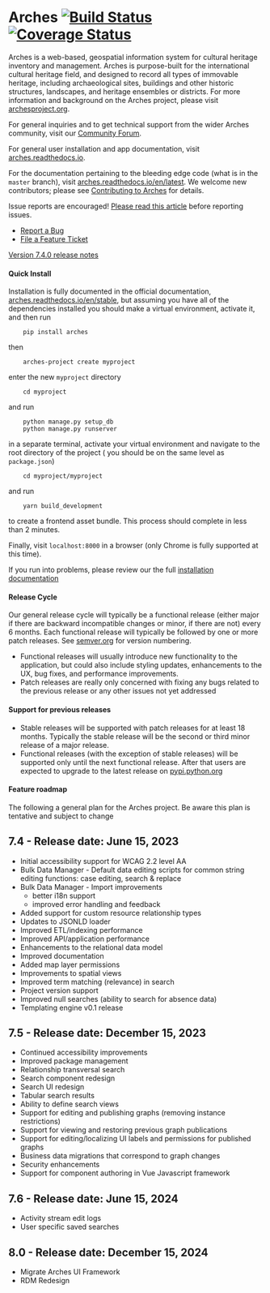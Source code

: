 # Arches [![Build Status](https://travis-ci.org/archesproject/arches.svg?branch=master)](https://travis-ci.org/archesproject/arches) [![Coverage Status](https://coveralls.io/repos/github/archesproject/arches/badge.svg?branch=master)](https://coveralls.io/github/archesproject/arches?branch=master)

Arches is a web-based, geospatial information system for cultural heritage inventory and management. Arches is purpose-built for the international cultural heritage field, and designed to record all types of immovable heritage, including archaeological sites, buildings and other historic structures, landscapes, and heritage ensembles or districts. For more information and background on the Arches project, please visit [archesproject.org](http://archesproject.org/).

For general inquiries and to get technical support from the wider Arches community, visit our [Community Forum](https://community.archesproject.org/).

For general user installation and app documentation, visit [arches.readthedocs.io](https://arches.readthedocs.io).

For the documentation pertaining to the bleeding edge code (what is in the ``master`` branch), visit [arches.readthedocs.io/en/latest](https://arches.readthedocs.io/en/latest).  We welcome new contributors; please see [Contributing to Arches](CONTRIBUTING.md) for details.

Issue reports are encouraged! [Please read this article](http://polite.technology/reportabug.html) before reporting issues.
*   [Report a Bug](https://github.com/archesproject/arches/issues/new?template=bug.md)
*   [File a Feature Ticket](https://github.com/archesproject/arches/issues/new?template=feature.md)

[Version 7.4.0 release notes](https://github.com/archesproject/arches/blob/dev/7.4.x/releases/7.4.0.md)

#### Quick Install

Installation is fully documented in the official documentation, [arches.readthedocs.io/en/stable](https://arches.readthedocs.io/en/stable), but assuming you have all of the dependencies installed you should make a virtual environment, activate it, and then run
```
    pip install arches
```
then
```
    arches-project create myproject
```
enter the new `myproject` directory
```
    cd myproject
```
and run
```
    python manage.py setup_db
    python manage.py runserver
```
in a separate terminal, activate your virtual environment and navigate to the root directory of the project ( you should be on the same level as `package.json`) 
```
    cd myproject/myproject
```
and run
```   
    yarn build_development
```
to create a frontend asset bundle. This process should complete in less than 2 minutes.

Finally, visit `localhost:8000` in a browser (only Chrome is fully supported at this time).

If you run into problems, please review our the full [installation documentation](http://arches.readthedocs.io/en/stable/installation/)

#### Release Cycle

Our general release cycle will typically be a functional release (either major if there are backward incompatible changes or minor, if there are not) every 6 months. Each functional release will typically be followed by one or more patch releases. See [semver.org](https://semver.org/) for version numbering.

-   Functional releases will usually introduce new functionality to the application, but could also include styling updates, enhancements to the UX, bug fixes, and performance improvements.
-   Patch releases are really only concerned with fixing any bugs related to the previous release or any other issues not yet addressed

#### Support for previous releases

- Stable releases will be supported with patch releases for at least 18 months. Typically the stable release will be the second or third minor release of a major release. 
- Functional releases (with the exception of stable releases) will be supported only until the next functional release. After that users are expected to upgrade to the latest release on [pypi.python.org](https://pypi.python.org/pypi/arches)

#### Feature roadmap

The following a general plan for the Arches project. Be aware this plan is tentative and subject to change

## 7.4 - Release date: June 15, 2023
- Initial accessibility support for WCAG 2.2 level AA
- Bulk Data Manager - Default data editing scripts for common string editing functions: case editing, search & replace
- Bulk Data Manager - Import improvements
  - better i18n support
  - improved error handling and feedback
- Added support for custom resource relationship types
- Updates to JSONLD loader
- Improved ETL/indexing performance 
- Improved API/application performance
- Enhancements to the relational data model
- Improved documentation
- Added map layer permissions
- Improvements to spatial views
- Improved term matching (relevance) in search 
- Project version support
- Improved null searches (ability to search for absence data)
- Templating engine v0.1 release

## 7.5 - Release date: December 15, 2023 
- Continued accessibility improvements
- Improved package management
- Relationship transversal search
- Search component redesign
- Search UI redesign
- Tabular search results
- Ability to define search views
- Support for editing and publishing graphs (removing instance restrictions)
- Support for viewing and restoring previous graph publications
- Support for editing/localizing UI labels and permissions for published graphs
- Business data migrations that correspond to graph changes
- Security enhancements
- Support for component authoring in Vue Javascript framework

## 7.6 - Release date: June 15, 2024
- Activity stream edit logs
- User specific saved searches

## 8.0 - Release date: December 15, 2024
- Migrate Arches UI Framework
- RDM Redesign


